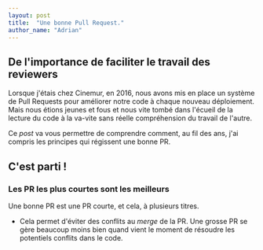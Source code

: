 ```yaml
---
layout: post
title:  "Une bonne Pull Request."
author_name: "Adrian"
---
```


## De l'importance de faciliter le travail des reviewers

Lorsque j'étais chez Cinemur, en 2016, nous avons mis en place un système de Pull Requests pour améliorer notre code à chaque nouveau déploiement. Mais nous étions jeunes et fous et nous vite tombé dans l'écueil de la lecture du code à la va-vite sans réelle compréhension du travail de l'autre.

Ce *post* va vous permettre de comprendre comment, au fil des ans, j'ai compris les principes qui régissent une bonne PR.

## C'est parti !
### Les PR les plus courtes sont les meilleurs

Une bonne PR est une PR courte, et cela, à plusieurs titres.
- Cela permet d'éviter des conflits au *merge* de la PR. Une grosse PR se gère beaucoup moins bien quand vient le moment de résoudre les potentiels conflits dans le code.
